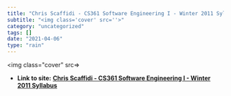 ```yaml
---
title: "Chris Scaffidi - CS361 Software Engineering I - Winter 2011 Syllabus"
subtitle: "<img class='cover' src=''>"
category: "uncategorized"
tags: []
date: "2021-04-06"
type: "rain"
---
```

<img class="cover" src=>


* **Link to site:** **[Chris Scaffidi - CS361 Software Engineering I - Winter 2011 Syllabus](http://web.engr.oregonstate.edu/~cscaffid/courses/CS361_F11)**